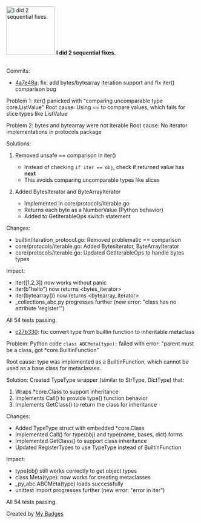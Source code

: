 <img src="https://my-badges.github.io/my-badges/fix-2.png" alt="I did 2 sequential fixes." title="I did 2 sequential fixes." width="128">
<strong>I did 2 sequential fixes.</strong>
<br><br>

Commits:

- <a href="https://github.com/mmichie/m28/commit/4a7e48a227d9c91e0190b2f9d014946e4339e718">4a7e48a</a>: fix: add bytes/bytearray iteration support and fix iter() comparison bug

Problem 1: iter() panicked with "comparing uncomparable type core.ListValue"
Root cause: Using == to compare values, which fails for slice types like ListValue

Problem 2: bytes and bytearray were not iterable
Root cause: No iterator implementations in protocols package

Solutions:
1. Removed unsafe == comparison in iter()
   - Instead of checking `if iter == obj`, check if returned value has __next__
   - This avoids comparing uncomparable types like slices

2. Added BytesIterator and ByteArrayIterator
   - Implemented in core/protocols/iterable.go
   - Returns each byte as a NumberValue (Python behavior)
   - Added to GetIterableOps switch statement

Changes:
- builtin/iteration_protocol.go: Removed problematic == comparison
- core/protocols/iterable.go: Added BytesIterator, ByteArrayIterator
- core/protocols/iterable.go: Updated GetIterableOps to handle bytes types

Impact:
- iter([1,2,3]) now works without panic
- iter(b"hello") now returns <bytes_iterator>
- iter(bytearray()) now returns <bytearray_iterator>
- _collections_abc.py progresses further (new error: "class has no attribute 'register'")

All 54 tests passing.
- <a href="https://github.com/mmichie/m28/commit/c27b3305c4a131fd80c142ec7167acda7e5b8fb7">c27b330</a>: fix: convert type from builtin function to inheritable metaclass

Problem: Python code `class ABCMeta(type):` failed with error:
"parent must be a class, got *core.BuiltinFunction"

Root cause: type was implemented as a BuiltinFunction, which cannot
be used as a base class for metaclasses.

Solution: Created TypeType wrapper (similar to StrType, DictType) that:
1. Wraps *core.Class to support inheritance
2. Implements Call() to provide type() function behavior
3. Implements GetClass() to return the class for inheritance

Changes:
- Added TypeType struct with embedded *core.Class
- Implemented Call() for type(obj) and type(name, bases, dict) forms
- Implemented GetClass() to support class inheritance
- Updated RegisterTypes to use TypeType instead of BuiltinFunction

Impact:
- type(obj) still works correctly to get object types
- class Meta(type): now works for creating metaclasses
- _py_abc.ABCMeta(type) loads successfully
- unittest import progresses further (new error: "error in iter")

All 54 tests passing.


Created by <a href="https://github.com/my-badges/my-badges">My Badges</a>